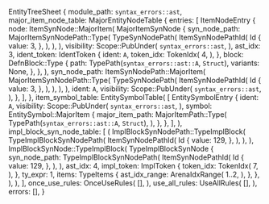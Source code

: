 EntityTreeSheet {
    module_path: `syntax_errors::ast`,
    major_item_node_table: MajorEntityNodeTable {
        entries: [
            ItemNodeEntry {
                node: ItemSynNode::MajorItem(
                    MajorItemSynNode {
                        syn_node_path: MajorItemSynNodePath::Type(
                            TypeSynNodePath(
                                ItemSynNodePathId(
                                    Id {
                                        value: 3,
                                    },
                                ),
                            ),
                        ),
                        visibility: Scope::PubUnder(
                            `syntax_errors::ast`,
                        ),
                        ast_idx: 3,
                        ident_token: IdentToken {
                            ident: `A`,
                            token_idx: TokenIdx(
                                4,
                            ),
                        },
                        block: DefnBlock::Type {
                            path: TypePath(`syntax_errors::ast::A`, `Struct`),
                            variants: None,
                        },
                    },
                ),
                syn_node_path: ItemSynNodePath::MajorItem(
                    MajorItemSynNodePath::Type(
                        TypeSynNodePath(
                            ItemSynNodePathId(
                                Id {
                                    value: 3,
                                },
                            ),
                        ),
                    ),
                ),
                ident: `A`,
                visibility: Scope::PubUnder(
                    `syntax_errors::ast`,
                ),
            },
        ],
    },
    item_symbol_table: EntitySymbolTable(
        [
            EntitySymbolEntry {
                ident: `A`,
                visibility: Scope::PubUnder(
                    `syntax_errors::ast`,
                ),
                symbol: EntitySymbol::MajorItem {
                    major_item_path: MajorItemPath::Type(
                        TypePath(`syntax_errors::ast::A`, `Struct`),
                    ),
                },
            },
        ],
    ),
    impl_block_syn_node_table: [
        (
            ImplBlockSynNodePath::TypeImplBlock(
                TypeImplBlockSynNodePath(
                    ItemSynNodePathId(
                        Id {
                            value: 129,
                        },
                    ),
                ),
            ),
            ImplBlockSynNode::TypeImplBlock(
                TypeImplBlockSynNode {
                    syn_node_path: TypeImplBlockSynNodePath(
                        ItemSynNodePathId(
                            Id {
                                value: 129,
                            },
                        ),
                    ),
                    ast_idx: 4,
                    impl_token: ImplToken {
                        token_idx: TokenIdx(
                            7,
                        ),
                    },
                    ty_expr: 1,
                    items: TypeItems {
                        ast_idx_range: ArenaIdxRange(
                            1..2,
                        ),
                    },
                },
            ),
        ),
    ],
    once_use_rules: OnceUseRules(
        [],
    ),
    use_all_rules: UseAllRules(
        [],
    ),
    errors: [],
}
